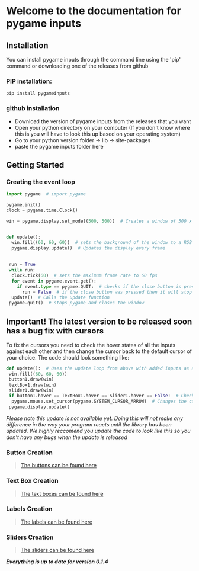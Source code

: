 # Welcome to the documentation for pygame inputs

## Installation

You can install pygame inputs through the command line using the 'pip' command or downloading one of the releases from github

### PIP installation:

`pip install pygameinputs`

### github installation

 - Download the version of pygame inputs from the releases that you want
 - Open your python directory on your computer (If you don't know where this is you will have to look this up based on your operating system)
 - Go to your python version folder -> lib -> site-packages
 - paste the pygame inputs folder here

## Getting Started
### Creating the event loop
```python
import pygame  # import pygame

pygame.init()
clock = pygame.time.Clock()

win = pygame.display.set_mode((500, 500))  # Creates a window of 500 x 500 pixels in size


def update():
  win.fill((60, 60, 60))  # sets the background of the window to a RGB colour of 60, 60, 60
  pygame.display.update()  # Updates the display every frame
  
 
 run = True
 while run:
  clock.tick(60)  # sets the maximum frame rate to 60 fps
  for event in pygame.event.get():
    if event.type == pygame.QUIT:  # checks if the close button is pressed
      run = False  # if the close button was pressed then it will stop the main loop
  update()  # Calls the update function
 pygame.quit()  # stops pygame and closes the window
```

## Important! The latest version to be released soon has a bug fix with cursors
To fix the cursors you need to check the hover states of all the inputs against each other and then change the cursor back to the default cursor of your choice. The code should look something like:
```python
def update():  # Uses the update loop from above with added inputs as an example
 win.fill((60, 60, 60))
 button1.draw(win)
 textBox1.draw(win)
 slider1.draw(win)
 if button1.hover == TextBox1.hover == Slider1.hover == False:  # Checks that all of the inputs are in their default state
  pygame.mouse.set_cursor(pygame.SYSTEM_CURSOR_ARROW)  # Changes the cursor to the default arrow
 pygame.display.update()
```
*Please note this update is not available yet. Doing this will not make any difference in the way your program reacts until the library has been updated. We highly reccomend you update the code to look like this so you don't have any bugs when the update is released*

### Button Creation

> [The buttons can be found here](https://captainorigami01.github.io/pygame-inputs/buttons)

### Text Box Creation

> [The text boxes can be found here](https://captainorigami01.github.io/pygame-inputs/text-box)

### Labels Creation

> [The labels can be found here](https://captainorigami01.github.io/pygame-inputs/labels)

### Sliders Creation

> [The sliders can be found here](https://captainorigami01.github.io/pygame-inputs/sliders)

***Everything is up to date for version 0.1.4***
